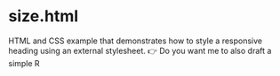 # size.html
HTML and CSS example that demonstrates how to style a responsive heading using an external stylesheet.  👉 Do you want me to also draft a simple R
